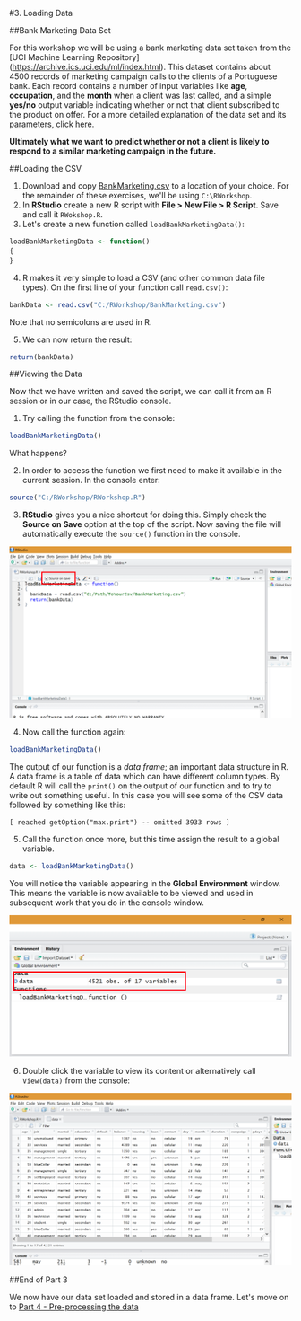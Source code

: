 #3. Loading Data

##Bank Marketing Data Set

For this workshop we will be using a bank marketing data set taken from the [UCI Machine Learning Repository] (https://archive.ics.uci.edu/ml/index.html). This dataset contains about 4500 records of marketing campaign calls to the clients of a Portuguese bank. Each record contains a number of input variables like __age__, __occupation__, and the __month__ when a client was last called, and a simple __yes/no__ output variable indicating whether or not that client subscribed to the product on offer. For a more detailed explanation of the data set and its parameters, click [here](https://archive.ics.uci.edu/ml/datasets/Bank+Marketing).

__Ultimately what we want to predict whether or not a client is likely to respond to a similar marketing campaign in the future.__

##Loading the CSV

1. Download and copy [BankMarketing.csv](https://raw.githubusercontent.com/PoyaManouchehri/intro-to-nnet-r-and-dotnet/master/Data/BankMarketing.csv) to a location of your choice. For the remainder of these exercises, we'll be using `C:\RWorkshop`.
2. In __RStudio__ create a new R script with __File > New File > R Script__. Save and call it `RWokshop.R`.
3. Let's create a new function called `loadBankMarketingData()`:

  ```R
  loadBankMarketingData <- function()
  {
  }
  ```
  
4. R makes it very simple to load a CSV (and other common data file types). On the first line of your function call `read.csv()`:

  ```R
  bankData <- read.csv("C:/RWorkshop/BankMarketing.csv")
  ```
  
  Note that no semicolons are used in R. 
  
5. We can now return the result:

  ```R
  return(bankData)
  ```
  
##Viewing the Data

Now that we have written and saved the script, we can call it from an R session or in our case, the RStudio console.

1. Try calling the function from the console:

  ```R
  loadBankMarketingData()
  ```
  
  What happens?
  
2. In order to access the function we first need to make it available in the current session. In the console enter:

  ```R
  source("C:/RWorkshop/RWorkshop.R")
  ```
  
3. __RStudio__ gives you a nice shortcut for doing this. Simply check the __Source on Save__ option at the top of the script. Now saving the file will automatically execute the `source()` function in the console.

![01-source-on-save](Part3-Content/01-source-on-save.png)

4. Now call the function again:

  ```R
  loadBankMarketingData()
  ```
  
  The output of our function is a _data frame_; an important data structure in R. A data frame is a table of data which can have different column types. By default R will call the `print()` on the output of our function and to try to write out something useful. In this case you will see some of the CSV data followed by something like this:
  
  ```
  [ reached getOption("max.print") -- omitted 3933 rows ]
  ```
  
5. Call the function once more, but this time assign the result to a global variable.

  ```R
  data <- loadBankMarketingData()
  ```
  
  You will notice the variable appearing in the __Global Environment__ window. This means the variable is now available to be viewed and used in subsequent work that you do in the console window.
  
  ![02-global-variable](Part3-Content/02-global-variable.png)
  
6. Double click the variable to view its content or alternatively call `View(data)` from the console:

![03-data-frame-view](Part3-Content/03-data-frame-view.png)


##End of Part 3

We now have our data set loaded and stored in a data frame. Let's move on to [Part 4 - Pre-processing the data](Part4-Pre-Processing.md)
